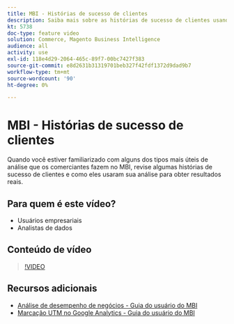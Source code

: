 ```yaml
---
title: MBI - Histórias de sucesso de clientes
description: Saiba mais sobre as histórias de sucesso de clientes usando o MBI.
kt: 5738
doc-type: feature video
solution: Commerce, Magento Business Intelligence
audience: all
activity: use
exl-id: 118e4d29-2064-465c-89f7-00bc7427f383
source-git-commit: e8d2631b31319701beb327f42fdf1372d9dad9b7
workflow-type: tm+mt
source-wordcount: '90'
ht-degree: 0%

---
```


# MBI - Histórias de sucesso de clientes

Quando você estiver familiarizado com alguns dos tipos mais úteis de análise que os comerciantes fazem no MBI, revise algumas histórias de sucesso de clientes e como eles usaram sua análise para obter resultados reais.

## Para quem é este vídeo?

- Usuários empresariais
- Analistas de dados

## Conteúdo de vídeo

>[!VIDEO](https://video.tv.adobe.com/v/35992?quality=12&learn=on)

## Recursos adicionais

- [Análise de desempenho de negócios - Guia do usuário do MBI](https://experienceleague.adobe.com/docs/commerce-business-intelligence/mbi/analyze/customers/rfm-analysis.html)
- [Marcação UTM no Google Analytics - Guia do usuário do MBI](https://experienceleague.adobe.com/docs/commerce-business-intelligence/mbi/best-practices/data/utm-tagging-google.html)
